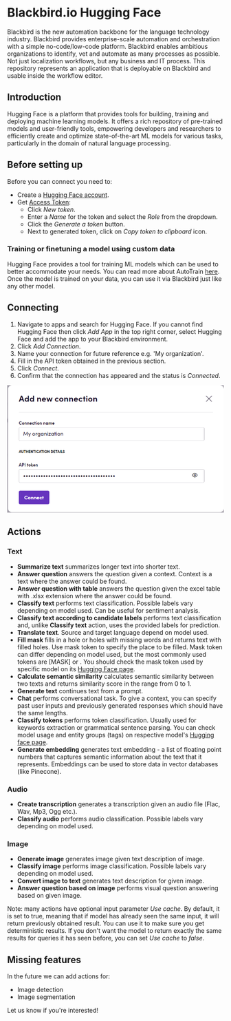 # Blackbird.io Hugging Face

Blackbird is the new automation backbone for the language technology industry. Blackbird provides enterprise-scale automation and orchestration with a simple no-code/low-code platform. Blackbird enables ambitious organizations to identify, vet and automate as many processes as possible. Not just localization workflows, but any business and IT process. This repository represents an application that is deployable on Blackbird and usable inside the workflow editor.

## Introduction

<!-- begin docs -->

Hugging Face is a platform that provides tools for building, training and deploying machine learning models. It offers a rich repository of pre-trained models and user-friendly tools, empowering developers and researchers to efficiently create and optimize state-of-the-art ML models for various tasks, particularly in the domain of natural language processing.

## Before setting up

Before you can connect you need to:

- Create a [Hugging Face account](https://huggingface.co/join).
- Get [Access Token](https://huggingface.co/settings/tokens): 
    * Click _New token_.
    * Enter a _Name_ for the token and select the _Role_ from the dropdown.
    * Click the _Generate a token_ button.
    * Next to generated token, click on _Copy token to clipboard_ icon.

### Training or finetuning a model using custom data

Hugging Face provides a tool for training ML models which can be used to better accommodate your needs. You can read more about AutoTrain [here](https://huggingface.co/docs/autotrain/index). Once the model is trained on your data, you can use it via Blackbird just like any other model.

## Connecting

1. Navigate to apps and search for Hugging Face. If you cannot find Hugging Face then click _Add App_ in the top right corner, select Hugging Face and add the app to your Blackbird environment.
2. Click _Add Connection_.
3. Name your connection for future reference e.g. 'My organization'.
4. Fill in the API token obtained in the previous section.
5. Click _Connect_. 
6. Confirm that the connection has appeared and the status is _Connected_.

![Connecting](image/README/connecting.png)

## Actions

### Text

- **Summarize text** summarizes longer text into shorter text.
- **Answer question** answers the question given a context. Context is a text where the answer could be found.
- **Answer question with table** answers the question given the excel table with .xlsx extension where the answer could be found.
- **Classify text** performs text classification. Possible labels vary depending on model used. Can be useful for sentiment analysis.
- **Classify text according to candidate labels** performs text classification and, unlike **Classify text** action, uses the provided labels for prediction.
- **Translate text**. Source and target language depend on model used.
- **Fill mask** fills in a hole or holes with missing words and returns text with filled holes. Use mask token to specify the place to be filled. Mask token can differ depending on model used, but the most commonly used tokens are [MASK] or <mask>. You should check the mask token used by specific model on its [Hugging Face page](https://huggingface.co/models?pipeline_tag=fill-mask&sort=trending).
- **Calculate semantic similarity** calculates semantic similarity between two texts and returns similarity score in the range from 0 to 1.
- **Generate text** continues text from a prompt.
- **Chat** performs conversational task. To give a context, you can specify past user inputs and previously generated responses which should have the same lengths.
- **Classify tokens** performs token classification. Usually used for keywords extraction or grammatical sentence parsing. You can check model usage and entity groups (tags) on respective model's [Hugging face page](https://huggingface.co/models?pipeline_tag=token-classification&sort=trending). 
- **Generate embedding** generates text embedding - a list of floating point numbers that captures semantic information about the text that it represents. Embeddings can be used to store data in vector databases (like Pinecone).

### Audio

- **Create transcription** generates a transcription given an audio file (Flac, Wav, Mp3, Ogg etc.).
- **Classify audio** performs audio classification. Possible labels vary depending on model used.

### Image

- **Generate image** generates image given text description of image.
- **Classify image** performs image classification. Possible labels vary depending on model used.
- **Convert image to text** generates text description for given image.
- **Answer question based on image** performs visual question answering based on given image.

Note: many actions have optional input parameter _Use cache_. By default, it is set to true, meaning that if model has already seen the same input, it will return previously obtained result. You can use it to make sure you get deterministic results. If you don't want the model to return exactly the same results for queries it has seen before, you can set _Use cache_ to _false_.

## Missing features

In the future we can add actions for:

- Image detection
- Image segmentation

Let us know if you're interested!

<!-- end docs -->
